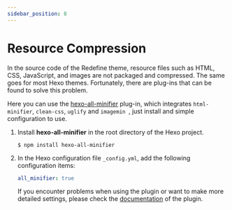 ```yaml
---
sidebar_position: 8
---
```



# Resource Compression

In the source code of the Redefine theme, resource files such as HTML, CSS, JavaScript, and images are not packaged and compressed. The same goes for most Hexo themes. Fortunately, there are plug-ins that can be found to solve this problem.

Here you can use the [hexo-all-minifier](https://github.com/chenzhutian/hexo-all-minifier) plug-in, which integrates `html-minifier`, `clean-css`, `uglify` and `imagemin `, just install and simple configuration to use.

1. Install **hexo-all-minifier** in the root directory of the Hexo project.

    ```shell
    $ npm install hexo-all-minifier
    ```

1. In the Hexo configuration file `_config.yml`, add the following configuration items:

    ```yaml
    all_minifier: true
    ```

    If you encounter problems when using the plugin or want to make more detailed settings, please check the [documentation](https://github.com/chenzhutian/hexo-all-minifier/blob/master/README.md) of the plugin.


